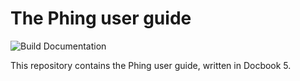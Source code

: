 # The Phing user guide

![Build Documentation](https://github.com/phingofficial/guide/workflows/Build%20Documentation/badge.svg?branch=master)

This repository contains the Phing user guide, written in Docbook 5.
